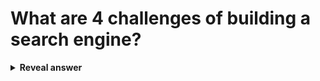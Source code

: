 # What are 4 challenges of building a search engine?
<details>
<summary><b>Reveal answer</b></summary>
- Large number of web pages<br>- Web pages are not ordered or indexed<br>- No classification of web pages<br>- Too many duplications or related contents.
</details>
